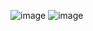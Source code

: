 ![image](https://user-images.githubusercontent.com/117754026/217134440-d2048407-aebd-4005-a18d-cd1bad7d5712.png)
![image](https://user-images.githubusercontent.com/117754026/217134479-b4b27175-c7a6-41b8-81a2-c044f80395fd.png)
